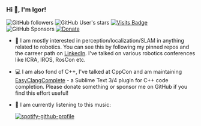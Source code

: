 ### Hi 👋, I'm Igor!

![GitHub followers](https://img.shields.io/github/followers/niosus?label=github%20followers&style=for-the-badge)
![GitHub User's stars](https://img.shields.io/github/stars/niosus?affiliations=OWNER%2CCOLLABORATOR&label=total%20stars%20earned&style=for-the-badge&color=red)
[![Visits Badge](https://badges.pufler.dev/visits/niosus/niosus?style=for-the-badge)](https://badges.pufler.dev)
![GitHub Sponsors](https://img.shields.io/github/sponsors/niosus?color=orange&style=for-the-badge)
[![Donate][img-paypal]][donate-paypal]


- 🤖 I am mostly interested in perception/localization/SLAM in anything related to robotics. You can see this by following my pinned repos and the carreer path on [LinkedIn](https://www.linkedin.com/in/igor-bogoslavskyi/). I've talked on various robotics conferences like ICRA, IROS, RosCon etc.
- 💻 I am also fond of C++, I've talked at CppCon and am maintaining [EasyClangComplete](https://github.com/niosus/EasyClangComplete) - a Sublime Text 3/4 plugin for C++ code completion. Please donate something or sponsor me on GitHub if you find this effort useful!
- 🎵 I am currently listening to this music: 

  [![spotify-github-profile](https://spotify-github-profile.vercel.app/api/view?uid=1121839840&cover_image=true&theme=natemoo-re&bar_color=53b14f&bar_color_cover=false)](https://github.com/kittinan/spotify-github-profile)

[img-paypal]: https://img.shields.io/badge/Donate-PayPal-blue.svg?style=for-the-badge
[donate-paypal]: https://www.paypal.com/cgi-bin/webscr?cmd=_s-xclick&hosted_button_id=2QLY7J4Q944HS
